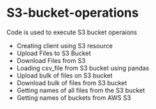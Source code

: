 # S3-bucket-operations

Code is used to execute S3 bucket operaions 

- Creating client using S3 resource
- Upload Files to S3 Bucket
- Download Files from S3
- Loading csv_file from S3 bucket using pandas
- Upload bulk of files on S3 bucket
- Download bulk of files from S3 bucket
- Getting names of all files from the S3 bucket
- Getting names of buckets from AWS S3
